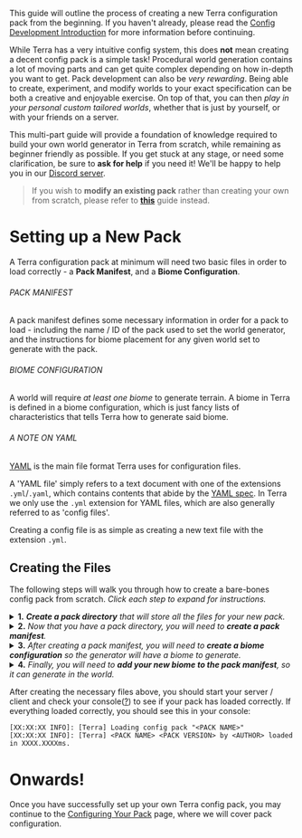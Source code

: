 This guide will outline the process of creating a new Terra configuration pack from the beginning. If you haven't already, please read the [Config Development Introduction](./Config-Development-Introduction) for more information before continuing.

While Terra has a very intuitive config system, this does **not** mean creating a decent config pack is a simple task!
Procedural world generation contains a lot of moving parts and can get quite complex depending on how in-depth you want to get. Pack development can also be *very rewarding*. Being able to create, experiment, and modify worlds to your exact specification can be both a creative and enjoyable exercise. On top of that, you can then *play in your personal custom tailored worlds*, whether that is just by yourself, or with your friends on a server.

 This multi-part guide will provide a foundation of knowledge required to build your own world generator in Terra from scratch, while remaining as beginner friendly as possible. If you get stuck at any stage, or need some clarification, be sure to
**ask for help** if you need it! We'll be happy to help you in our [Discord server](https://discord.gg/PXUEbbF).

> If you wish to **modify an existing pack** rather than creating your own from scratch, please refer to **[this](./Modifying-a-Pack)** guide instead.

# Setting up a New Pack

A Terra configuration pack at minimum will need two basic files in order to load correctly - a **Pack Manifest**, and a **Biome Configuration**.

###### PACK MANIFEST

A pack manifest defines some necessary information in order for a pack to load - including the name / ID of the pack used to set the world generator, and the instructions for biome placement for any given world set to generate with the pack.

###### BIOME CONFIGURATION

A world will require *at least one biome* to generate terrain. A biome in Terra is defined in a biome configuration, which is just fancy lists of characteristics that tells Terra how to generate said biome.

###### A NOTE ON YAML

[YAML](https://en.wikipedia.org/wiki/YAML) is the main file format Terra uses for configuration files.

A 'YAML file' simply refers to a text document with one of the extensions `.yml`/`.yaml`, which contains contents that abide by the [YAML spec](https://yaml.org/spec/). In Terra we only use the `.yml` extension for YAML files, which are also generally referred to as 'config files'.

Creating a config file is as simple as creating a new text file with the extension `.yml`.

## Creating the Files

The following steps will walk you through how to create a bare-bones config pack from scratch. *Click each step to expand for instructions.*

<details>

<summary><b>1.</b> <i><b>Create a pack directory</b> that will store all the files for your new pack.</i></summary>

---

- Navigate to your *pack**s** directory* (not to be confused with *pack directory*), this will be a folder contained in the Terra directory (covered in [Enabling Debug Mode](./Config-Development-Introduction#enabling-debug-mode)) under the name `packs`.

- Once you have navigated there, create a new folder. The name of this folder is not important and could be anything you'd like it to be, but for the sake of explanation we will name the folder `tutorial`.

You should now have a folder with the following path:

- Fabric - `/config/Terra/packs/tutorial`

- Bukkit - `/plugins/Terra/packs/tutorial`

From now on we will refer to this folder as the **pack directory**.

---

</details>

<details>

<summary><b>2.</b> <i>Now that you have a pack directory, you will need to <b>create a pack manifest</b>.</i></summary>

---

- Create a new config file([?](#a-note-on-yaml)) within your pack directory called `pack.yml` - this file is your pack manifest.

- Open the pack manifest in your [editor of choice](./Config-Development-Introduction#picking-a-text-editor) and add the following line to the file:

    ```yaml
    id: <Pack Name>
    ```

    > If your editor has a [built-in file explorer](./Config-Development-Introduction#picking-a-text-editor), then you can simply open the pack directory as a project instead of opening singular files.

- Replace `<Pack Name>` with whatever you'd like to use as a pack ID. It's convention to use all uppercase characters and replace spaces with underscores `_`. For this guide we will use the ID `TUTORIAL`.

    Here is an example of what your pack manifest should look like:

    ```yaml
    id: TUTORIAL
    ```

    During [world creation](./Creating-a-Terra-World), this is the ID that will be used to tell Terra what pack to use when generating.

    *Optionally*, you can also add yourself as an author, as well as specify a version for your pack like so:

    ```yaml
    id: TUTORIAL
    author: Astrash # Optional
    version: 1.0.0  # Optional
    ```

You should now have a config file called `pack.yml` inside your pack directory, which contains a pack ID, and optionally an author and or version.

---

</details>

<details>

<summary><b>3.</b> <i>After creating a pack manifest, you will need to <b>create a biome configuration</b> so the generator will have a biome to generate.</i></summary>

---

- Create a new folder within your pack directory called `biomes`.
  
- Within the new `biomes` folder, create a new config file with a name of your choice. This file is your *biome configuration*.

    > The file name of a biome configuration doesn't matter (aside from the extension) but generally you'll want to name it after the name of your biome for organization - for this tutorial we will call the file `first_biome.yml`.

- Add the following lines to your new biome configuration:

    ```yaml
    id: <Biome ID>
    vanilla: <Vanilla Biome ID>
    noise-equation: "-y + <Base Height>"
    palette:
      - "BLOCK:minecraft:<Block ID>": 255
    ```

- **Replace the placeholders** (the things surrounded by angle brackets `< >`) with the relevant information. You're free to use whatever parameters you'd like, but if you need some reference, here is an example with each placeholder filled in, as well as explanations of what each parameter does:

    ```yaml
    id: FIRST_BIOME
        # The ID of your biome.
        # (This is similar to the pack ID in regards to naming conventions)
    
    vanilla: PLAINS
        # A vanilla biome ID - used for aspects like grass color, mob spawning, etc..
        # You can find a list of valid biome IDs on the minecraft wiki:
        # https://minecraft.fandom.com/wiki/Biome#Biome_IDs

    noise-equation: "-y + 64"
        # The mathematical equation that determines the shape of terrain.
        # How exactly this works is a more advanced topic we will cover later on.
        # For now, just know this equation will generate flat land at Y = 64.

    palette:
        # A list of blocks that the terrain in the biome will consist of.
        # In this case, Terra will generate stone everywhere there is land below Y = 255.
      - "BLOCK:minecraft:stone": 255
    ```

You should now have a configuration file located in the biomes folder like so `pack directory/biomes/<biome_name>.yml`, which as been filled out with the relevant information as specified above.

---

</details>

<details>

<summary><b>4.</b> <i>Finally, you will need to <b>add your new biome to the pack manifest</b>, so it can generate in the world.</i></summary>

---

- Open your pack manifest in your editor.

- **Add** the following lines to the config:

    ```yaml
    biomes:
      type: SINGLE
      biome: <Biome ID>
    ```

- **Replace** `<Biome ID>` with the ID you specified in the biome configuration in step 3. Here is an example of what that might look like:

    ```yaml
    id: TUTORIAL
    author: Astrash # Optional
    version: 1.0.0  # Optional

    biomes:
      type: SINGLE
      biome: FIRST_BIOME
    ```

    You will also need to add the following lines in addition to the previous step so Terra will load the pack without errors:

    ```yaml
    noise:
      temporary:       # This line
        type: CONSTANT # and this line
                       # will be removed later
    ```

    In the future, this extra part won't be needed in the step, as this won't be used in a minimal pack. For now, you don't need to worry about its purpose, however we will revisit this later down the line.

You should now have a pack manifest that looks similar to this:

```yaml
id: TUTORIAL
author: Astrash

biomes:
  type: SINGLE
  biome: FIRST_BIOME

noise:
  temporary:
    type: CONSTANT
```

---

</details>

After creating the necessary files above, you should start your server / client and check your console([?](#accessing-console)) to see if your pack has loaded correctly. If everything loaded correctly, you should see this in your console:

```none
[XX:XX:XX INFO]: [Terra] Loading config pack "<PACK NAME>"
[XX:XX:XX INFO]: [Terra] <PACK NAME> <PACK VERSION> by <AUTHOR> loaded in XXXX.XXXXms.
```

# Onwards!

Once you have successfully set up your own Terra config pack, you may continue to the
[Configuring Your Pack](./Configuring-Your-Pack) page, where we will cover pack configuration.
